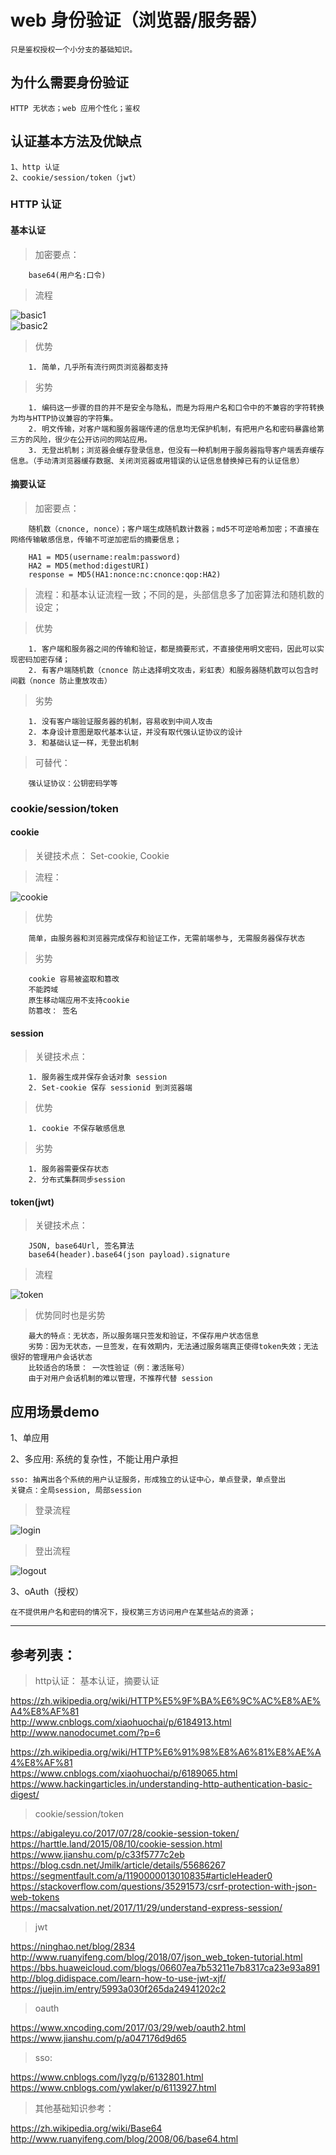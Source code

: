 # web 身份验证（浏览器/服务器）      

    只是鉴权授权一个小分支的基础知识。     

## 为什么需要身份验证   

    HTTP 无状态；web 应用个性化；鉴权

## 认证基本方法及优缺点  

    1、http 认证   
    2、cookie/session/token（jwt）        

### HTTP 认证

#### 基本认证   
> 加密要点：     
```
    base64(用户名:口令)   
```

> 流程   

![basic1](./basic1.jpg)  
![basic2](./basic2.jpg)   

> 优势  
```
    1. 简单，几乎所有流行网页浏览器都支持  
```

> 劣势  
``` 
    1. 编码这一步骤的目的并不是安全与隐私，而是为将用户名和口令中的不兼容的字符转换为均与HTTP协议兼容的字符集。
    2. 明文传输，对客户端和服务器端传递的信息均无保护机制，有把用户名和密码暴露给第三方的风险，很少在公开访问的网站应用。  
    3. 无登出机制；浏览器会缓存登录信息，但没有一种机制用于服务器指导客户端丢弃缓存信息。（手动清浏览器缓存数据、关闭浏览器或用错误的认证信息替换掉已有的认证信息）  
```

#### 摘要认证   
> 加密要点：   
```  
    随机数（cnonce, nonce）；客户端生成随机数计数器；md5不可逆哈希加密；不直接在网络传输敏感信息，传输不可逆加密后的摘要信息； 

    HA1 = MD5(username:realm:password)
    HA2 = MD5(method:digestURI)
    response = MD5(HA1:nonce:nc:cnonce:qop:HA2)
```

> 流程：和基本认证流程一致；不同的是，头部信息多了加密算法和随机数的设定；

> 优势 
```
    1. 客户端和服务器之间的传输和验证，都是摘要形式，不直接使用明文密码，因此可以实现密码加密存储；  
    2. 有客户端随机数（cnonce 防止选择明文攻击，彩虹表）和服务器随机数可以包含时间戳（nonce 防止重放攻击）  
```

> 劣势   
```
    1. 没有客户端验证服务器的机制，容易收到中间人攻击   
    2. 本身设计意图是取代基本认证，并没有取代强认证协议的设计   
    3. 和基础认证一样，无登出机制  
```

> 可替代：
```   
    强认证协议：公钥密码学等  
``` 

### cookie/session/token    

#### cookie      
> 关键技术点： Set-cookie, Cookie    

> 流程：   

![cookie](./cookie.png)   

> 优势  
```
    简单，由服务器和浏览器完成保存和验证工作，无需前端参与, 无需服务器保存状态
```

> 劣势  
```
    cookie 容易被盗取和篡改  
    不能跨域   
    原生移动端应用不支持cookie   
    防篡改： 签名  
```

#### session   

> 关键技术点： 
```
    1. 服务器生成并保存会话对象 session   
    2. Set-cookie 保存 sessionid 到浏览器端  
```

> 优势  
```
    1. cookie 不保存敏感信息   
```

> 劣势  
``` 
    1. 服务器需要保存状态   
    2. 分布式集群同步session       
```

#### token(jwt)    

> 关键技术点： 
```
    JSON, base64Url, 签名算法   
    base64(header).base64(json payload).signature   
```

> 流程  

![token](./token.png) 

> 优势同时也是劣势    
```
    最大的特点：无状态，所以服务端只签发和验证，不保存用户状态信息   
    劣势：因为无状态，一旦签发，在有效期内，无法通过服务端真正使得token失效；无法很好的管理用户会话状态    
    比较适合的场景： 一次性验证（例：激活账号）   
    由于对用户会话机制的难以管理，不推荐代替 session       
```

## 应用场景demo    

1、单应用     

2、多应用: 系统的复杂性，不能让用户承担     

```  
sso: 抽离出各个系统的用户认证服务，形成独立的认证中心，单点登录，单点登出    
关键点：全局session, 局部session   
```
> 登录流程   

![login](./ssologin.png)    

> 登出流程   

![logout](./ssologout.png)   


3、oAuth（授权）

    在不提供用户名和密码的情况下，授权第三方访问用户在某些站点的资源；





--- 

## 参考列表：   

> http认证： 基本认证，摘要认证  

https://zh.wikipedia.org/wiki/HTTP%E5%9F%BA%E6%9C%AC%E8%AE%A4%E8%AF%81      
http://www.cnblogs.com/xiaohuochai/p/6184913.html     
http://www.nanodocumet.com/?p=6  
 
https://zh.wikipedia.org/wiki/HTTP%E6%91%98%E8%A6%81%E8%AE%A4%E8%AF%81      
https://www.cnblogs.com/xiaohuochai/p/6189065.html    
https://www.hackingarticles.in/understanding-http-authentication-basic-digest/    


> cookie/session/token   

https://abigaleyu.co/2017/07/28/cookie-session-token/    
https://harttle.land/2015/08/10/cookie-session.html   
https://www.jianshu.com/p/c33f5777c2eb    
https://blog.csdn.net/Jmilk/article/details/55686267      
https://segmentfault.com/a/1190000013010835#articleHeader0   
https://stackoverflow.com/questions/35291573/csrf-protection-with-json-web-tokens   
https://macsalvation.net/2017/11/29/understand-express-session/   


> jwt   

https://ninghao.net/blog/2834    
http://www.ruanyifeng.com/blog/2018/07/json_web_token-tutorial.html     
https://bbs.huaweicloud.com/blogs/06607ea7b53211e7b8317ca23e93a891   
http://blog.didispace.com/learn-how-to-use-jwt-xjf/   
https://juejin.im/entry/5993a030f265da24941202c2     


> oauth   

https://www.xncoding.com/2017/03/29/web/oauth2.html  
https://www.jianshu.com/p/a047176d9d65   


> sso:    

https://www.cnblogs.com/lyzg/p/6132801.html   
https://www.cnblogs.com/ywlaker/p/6113927.html    

> 其他基础知识参考： 

https://zh.wikipedia.org/wiki/Base64    
http://www.ruanyifeng.com/blog/2008/06/base64.html    
